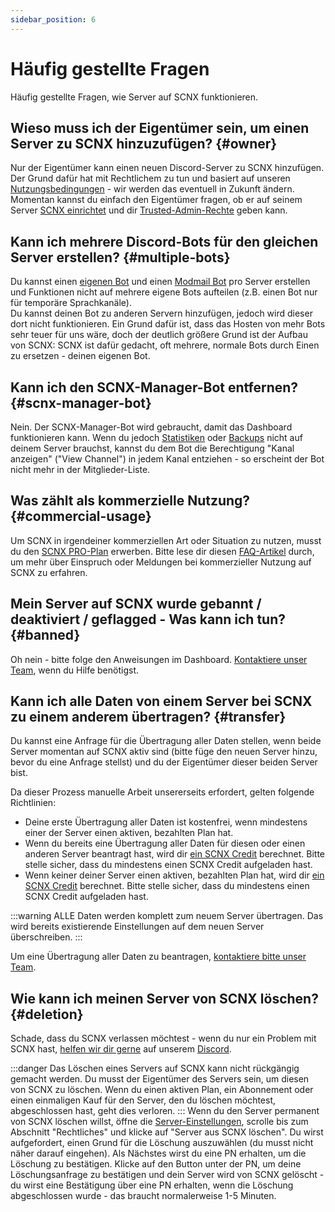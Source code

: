 ```yaml
---
sidebar_position: 6
---
```


# Häufig gestellte Fragen

Häufig gestellte Fragen, wie Server auf SCNX funktionieren.

## Wieso muss ich der Eigentümer sein, um einen Server zu SCNX hinzuzufügen? {#owner}

Nur der Eigentümer kann einen neuen Discord-Server zu SCNX hinzufügen. Der Grund dafür hat mit Rechtlichem zu tun und basiert auf 
unseren [Nutzungsbedingungen](https://sc-net.work/scnx-tos) - wir werden das eventuell in Zukunft ändern. Momentan kannst du einfach den 
Eigentümer fragen, ob er auf seinem Server [SCNX einrichtet](./../../setup) und dir 
[Trusted-Admin-Rechte](./trusted-admins) geben kann.

## Kann ich mehrere Discord-Bots für den gleichen Server erstellen? {#multiple-bots}

Du kannst einen [eigenen Bot](../../custom-bot/intro) und einen [Modmail Bot](../../modmail/intro) pro Server erstellen und Funktionen nicht auf mehrere eigene Bots aufteilen (z.B. einen Bot nur für temporäre Sprachkanäle).  
Du kannst deinen Bot zu anderen Servern hinzufügen, jedoch wird dieser dort nicht funktionieren. 
Ein Grund dafür ist, dass das Hosten von mehr Bots sehr teuer für uns wäre, doch der deutlich größere Grund ist der Aufbau von SCNX: 
SCNX ist dafür gedacht, oft mehrere, normale Bots durch Einen zu ersetzen - deinen eigenen Bot.

## Kann ich den SCNX-Manager-Bot entfernen? {#scnx-manager-bot}

Nein. Der SCNX-Manager-Bot wird gebraucht, damit das Dashboard funktionieren kann. Wenn du jedoch 
[Statistiken](./analytics) oder [Backups](./backups) nicht auf deinem Server brauchst, kannst du dem Bot die Berechtigung "Kanal anzeigen" ("View Channel") 
in jedem Kanal entziehen - so erscheint der Bot nicht mehr in der Mitglieder-Liste.

## Was zählt als kommerzielle Nutzung? {#commercial-usage}

Um SCNX in irgendeiner kommerziellen Art oder Situation zu nutzen, musst du den [SCNX PRO-Plan](https://scnx.xyz/plans) erwerben. 
Bitte lese dir diesen [FAQ-Artikel](https://faq.scnx.app/commercial-usage-of-scnx/) durch, um mehr über Einspruch oder Meldungen 
bei kommerzieller Nutzung auf SCNX zu erfahren.

## Mein Server auf SCNX wurde gebannt / deaktiviert / geflagged - Was kann ich tun? {#banned}

Oh nein - bitte folge den Anweisungen im Dashboard. [Kontaktiere unser Team](https://scnx.app/help), 
wenn du Hilfe benötigst.

## Kann ich alle Daten von einem Server bei SCNX zu einem anderem übertragen? {#transfer}

Du kannst eine Anfrage für die Übertragung aller Daten stellen, wenn beide Server momentan auf SCNX aktiv sind 
(bitte füge den neuen Server hinzu, bevor du eine Anfrage stellst) und du der Eigentümer dieser beiden Server bist.

Da dieser Prozess manuelle Arbeit unsererseits erfordert, gelten folgende Richtlinien:

* Deine erste Übertragung aller Daten ist kostenfrei, wenn mindestens einer der Server einen aktiven, bezahlten Plan hat.
* Wenn du bereits eine Übertragung aller Daten für diesen oder einen anderen Server beantragt hast, wird dir 
  [ein SCNX Credit](./../account-and-billing/faq#scnx-credits) berechnet. Bitte stelle sicher, dass du mindestens einen SCNX Credit aufgeladen hast.
* Wenn keiner deiner Server einen aktiven, bezahlten Plan hat, wird dir
  [ein SCNX Credit](./../account-and-billing/faq#scnx-credits) berechnet. Bitte stelle sicher, dass du mindestens einen SCNX Credit aufgeladen hast.

:::warning
ALLE Daten werden komplett zum neuem Server übertragen. Das wird bereits existierende Einstellungen auf dem neuen Server
überschreiben.
:::

Um eine Übertragung aller Daten zu beantragen, [kontaktiere bitte unser Team](https://scnx.app/help).

## Wie kann ich meinen Server von SCNX löschen? {#deletion}

Schade, dass du SCNX verlassen möchtest - wenn du nur ein Problem mit SCNX hast, [helfen wir dir gerne](https://scnx.app/help) auf unserem [Discord](https://sc-net.work/dc).

:::danger
Das Löschen eines Servers auf SCNX kann nicht rückgängig gemacht werden. Du musst der Eigentümer des Servers sein, um diesen von SCNX zu löschen. Wenn du einen aktiven 
Plan, ein Abonnement oder einen einmaligen Kauf für den Server, den du löschen möchtest, abgeschlossen hast, geht dies verloren.
:::
Wenn du den Server permanent von SCNX löschen willst, öffne 
die [Server-Einstellungen](https://scnx.app/glink?page=settings), scrolle bis zum Abschnitt "Rechtliches" und klicke auf "Server aus SCNX löschen".
Du wirst aufgefordert, einen Grund für die Löschung auszuwählen (du musst nicht näher darauf eingehen). Als Nächstes
wirst du eine PN erhalten,
um die Löschung zu bestätigen. Klicke auf den Button unter der PN, um deine Löschungsanfrage zu bestätigen und dein Server wird von SCNX gelöscht -
du wirst eine Bestätigung über eine PN erhalten, wenn die Löschung abgeschlossen wurde - das braucht normalerweise 1-5
Minuten.